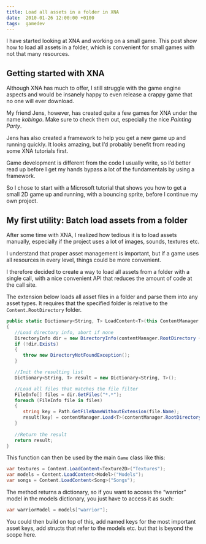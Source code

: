 ```yaml
---
title: Load all assets in a folder in XNA
date:  2010-01-26 12:00:00 +0100
tags:  gamedev
---
```


I have started looking at XNA and working on a small game. This post show how to load all assets in a folder, which is convenient for small games with not that many resources.


## Getting started with XNA

Although XNA has much to offer, I still struggle with the game engine aspects and would be insanely happy to even release a crappy game that no one will ever download.

My friend Jens, however, has created quite a few games for XNA under the name *kobingo*. Make sure to check them out, especially the nice *Painting Party*.

Jens has also created a framework to help you get a new game up and running quickly. It looks amazing, but I’d probably benefit from reading some XNA tutorials first.

Game development is different from the code I usually write, so I’d better read up before I get my hands bypass a lot of the fundamentals by using a framework.

So I chose to start with a Microsoft tutorial that shows you how to get a small 2D game up and running, with a bouncing sprite, before I continue my own project.


## My first utility: Batch load assets from a folder

After some time with XNA, I realized how tedious it is to load assets manually, especially if the project uses a lot of images, sounds, textures etc. 

I understand that proper asset management is important, but if a game uses all resources in every level, things could be more convenient. 

I therefore decided to create a way to load all assets from a folder with a single call, with a nice convenient API that reduces the amount of code at the call site. 

The extension below loads all asset files in a folder and parse them into any asset types. It requires that the specified folder is relative to the `Content.RootDirectory` folder.

```csharp
public static Dictionary<String, T> LoadContent<T>(this ContentManager contentManager, string contentFolder)
{
   //Load directory info, abort if none
   DirectoryInfo dir = new DirectoryInfo(contentManager.RootDirectory + "\\" + contentFolder);
   if (!dir.Exists) 
   {
      throw new DirectoryNotFoundException();
   }

   //Init the resulting list
   Dictionary<String, T> result = new Dictionary<String, T>();

   //Load all files that matches the file filter
   FileInfo[] files = dir.GetFiles("*.*");
   foreach (FileInfo file in files)
   {
      string key = Path.GetFileNameWithoutExtension(file.Name);
      result[key] = contentManager.Load<T>(contentManager.RootDirectory + "/" + contentFolder + "/" + key);
   }
   
   //Return the result
   return result;
}
```

This function can then be used by the main `Game` class like this:

```csharp
var textures = Content.LoadContent<Texture2D>("Textures");
var models = Content.LoadContent<Model>("Models");
var songs = Content.LoadContent<Song>("Songs");
```

The method returns a dictionary, so if you want to access the “warrior” model in the models dictionary, you just have to access it as such:

```csharp
var warriorModel = models["warrior"];
```

You could then build on top of this, add named keys for the most important asset keys, add structs that refer to the models etc. but that is beyond the scope here.